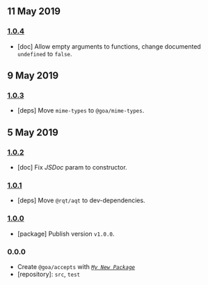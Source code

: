 ## 11 May 2019

### [1.0.4](https://github.com/idiocc/accepts/compare/v1.0.3...v1.0.4)

- [doc] Allow empty arguments to functions, change documented `undefined` to `false`.

## 9 May 2019

### [1.0.3](https://github.com/idiocc/accepts/compare/v1.0.2...v1.0.3)

- [deps] Move `mime-types` to `@goa/mime-types`.

## 5 May 2019

### [1.0.2](https://github.com/idiocc/accepts/compare/v1.0.1...v1.0.2)

- [doc] Fix _JSDoc_ param to constructor.

### [1.0.1](https://github.com/idiocc/accepts/compare/v1.0.0...v1.0.1)

- [deps] Move `@rqt/aqt` to dev-dependencies.

### [1.0.0](https://github.com/idiocc/accepts/compare/v0.0.0-pre...v1.0.0)

- [package] Publish version `v1.0.0`.

### 0.0.0

- Create `@goa/accepts` with _[`My New Package`](https://mnpjs.org)_
- [repository]: `src`, `test`